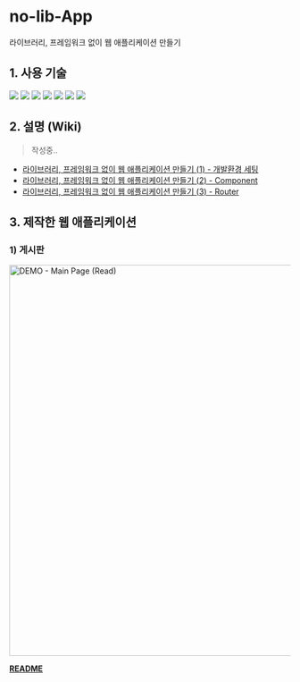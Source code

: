 # no-lib-App

라이브러리, 프레임워크 없이 웹 애플리케이션 만들기

## 1. 사용 기술

<img src="https://img.shields.io/badge/HTML5-E34F26?style=flat-square&logo=HTML5&logoColor=white"/>&nbsp;<img src="https://img.shields.io/badge/CSS3-1572B6?style=flat-square&logo=CSS3&logoColor=white"/>&nbsp;<img src="https://img.shields.io/badge/Sass-CC6699?style=flat-square&logo=Sass&logoColor=white"/>&nbsp;<img src="https://img.shields.io/badge/JavaScript-F7DF1E?style=flat-square&logo=JavaScript&logoColor=white"/>&nbsp;<img src="https://img.shields.io/badge/Typescript-3178C6?style=flat-square&logo=Typescript&logoColor=white"/>&nbsp;<img src="https://img.shields.io/badge/Babel-F9DC3E?style=flat-square&logo=Babel&logoColor=white" />&nbsp;<img src="https://img.shields.io/badge/Webpack-8DD6F9?style=flat-square&logo=Webpack&logoColor=white" />

## 2. 설명 (Wiki)
> 작성중..

- [라이브러리, 프레임워크 없이 웹 애플리케이션 만들기 (1) - 개발환경 세팅](https://github.com/17-sss/no-lib-App/wiki/라이브러리,-프레임워크-없이-웹-애플리케이션-만들기-(1))
- [라이브러리, 프레임워크 없이 웹 애플리케이션 만들기 (2) - Component](https://github.com/17-sss/no-lib-App/wiki/라이브러리,-프레임워크-없이-웹-애플리케이션-만들기-(2))
- [라이브러리, 프레임워크 없이 웹 애플리케이션 만들기 (3) - Router](https://github.com/17-sss/no-lib-App/wiki/라이브러리,-프레임워크-없이-웹-애플리케이션-만들기-(3))


## 3. 제작한 웹 애플리케이션

### 1) 게시판

<img src="https://user-images.githubusercontent.com/33610315/151711039-0e629179-bc59-414a-8c83-eaac1cf4e30e.gif" alt="DEMO - Main Page (Read)" width="700" />

**[README](https://github.com/17-sss/no-lib-App/tree/main/3_app/board)**
